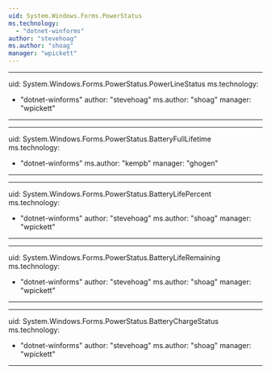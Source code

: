```yaml
---
uid: System.Windows.Forms.PowerStatus
ms.technology: 
  - "dotnet-winforms"
author: "stevehoag"
ms.author: "shoag"
manager: "wpickett"
---
```


---
uid: System.Windows.Forms.PowerStatus.PowerLineStatus
ms.technology: 
  - "dotnet-winforms"
author: "stevehoag"
ms.author: "shoag"
manager: "wpickett"
---

---
uid: System.Windows.Forms.PowerStatus.BatteryFullLifetime
ms.technology: 
  - "dotnet-winforms"
ms.author: "kempb"
manager: "ghogen"
---

---
uid: System.Windows.Forms.PowerStatus.BatteryLifePercent
ms.technology: 
  - "dotnet-winforms"
author: "stevehoag"
ms.author: "shoag"
manager: "wpickett"
---

---
uid: System.Windows.Forms.PowerStatus.BatteryLifeRemaining
ms.technology: 
  - "dotnet-winforms"
author: "stevehoag"
ms.author: "shoag"
manager: "wpickett"
---

---
uid: System.Windows.Forms.PowerStatus.BatteryChargeStatus
ms.technology: 
  - "dotnet-winforms"
author: "stevehoag"
ms.author: "shoag"
manager: "wpickett"
---
